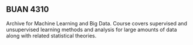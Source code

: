 ## BUAN 4310

Archive for Machine Learning and Big Data. Course covers supervised and unsupervised learning methods and analysis for large amounts of data along with related statistical theories. 
